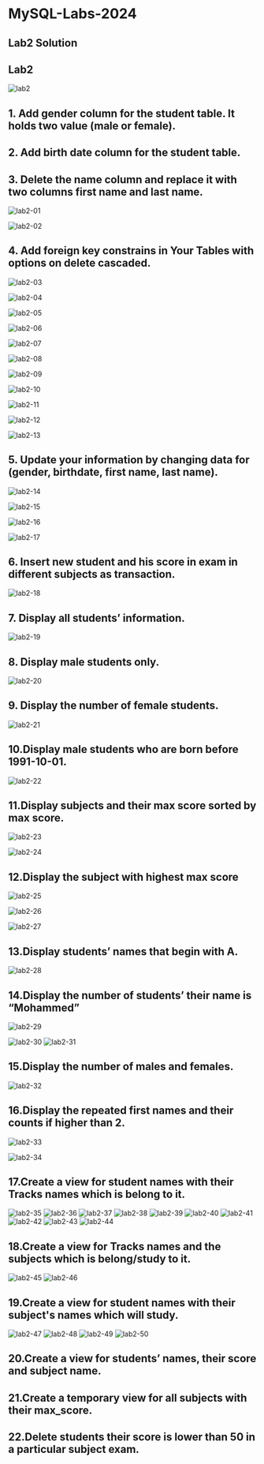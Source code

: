 # MySQL-Labs-2024
## Lab2 Solution

## Lab2
![lab2](https://github.com/fatmakhaledosman/MySQL-Labs-2024/blob/main/Labs-images/lab2.png)


## 1. Add gender column for the student table. It holds two value (male or female).
## 2. Add birth date column for the student table.
## 3. Delete the name column and replace it with two columns first name and last name.
![lab2-01](https://github.com/fatmakhaledosman/MySQL-Labs-2024/blob/main/Labs-images/lab2/lab2-01.png)

![lab2-02](https://github.com/fatmakhaledosman/MySQL-Labs-2024/blob/main/Labs-images/lab2/lab2-02.png)
## 4. Add foreign key constrains in Your Tables with options on delete cascaded.
![lab2-03](https://github.com/fatmakhaledosman/MySQL-Labs-2024/blob/main/Labs-images/lab2/lab2-03.png)

![lab2-04](https://github.com/fatmakhaledosman/MySQL-Labs-2024/blob/main/Labs-images/lab2/lab2-04.png)

![lab2-05](https://github.com/fatmakhaledosman/MySQL-Labs-2024/blob/main/Labs-images/lab2/lab2-05.png)

![lab2-06](https://github.com/fatmakhaledosman/MySQL-Labs-2024/blob/main/Labs-images/lab2/lab2-06.png)

![lab2-07](https://github.com/fatmakhaledosman/MySQL-Labs-2024/blob/main/Labs-images/lab2/lab2-07.png)

![lab2-08](https://github.com/fatmakhaledosman/MySQL-Labs-2024/blob/main/Labs-images/lab2/lab2-08.png)

![lab2-09](https://github.com/fatmakhaledosman/MySQL-Labs-2024/blob/main/Labs-images/lab2/lab2-09.png)

![lab2-10](https://github.com/fatmakhaledosman/MySQL-Labs-2024/blob/main/Labs-images/lab2/lab2-10.png)

![lab2-11](https://github.com/fatmakhaledosman/MySQL-Labs-2024/blob/main/Labs-images/lab2/lab2-11.png)

![lab2-12](https://github.com/fatmakhaledosman/MySQL-Labs-2024/blob/main/Labs-images/lab2/lab2-12.png)

![lab2-13](https://github.com/fatmakhaledosman/MySQL-Labs-2024/blob/main/Labs-images/lab2/lab2-13.png)
## 5. Update your information by changing data for (gender, birthdate, first name, last name).

![lab2-14](https://github.com/fatmakhaledosman/MySQL-Labs-2024/blob/main/Labs-images/lab2/lab2-14.png)

![lab2-15](https://github.com/fatmakhaledosman/MySQL-Labs-2024/blob/main/Labs-images/lab2/lab2-15.png)

![lab2-16](https://github.com/fatmakhaledosman/MySQL-Labs-2024/blob/main/Labs-images/lab2/lab2-16.png)

![lab2-17](https://github.com/fatmakhaledosman/MySQL-Labs-2024/blob/main/Labs-images/lab2/lab2-17.png)


## 6. Insert new student and his score in exam in different subjects as transaction.

![lab2-18](https://github.com/fatmakhaledosman/MySQL-Labs-2024/blob/main/Labs-images/lab2/lab2-18.png)

## 7. Display all students’ information.
![lab2-19](https://github.com/fatmakhaledosman/MySQL-Labs-2024/blob/main/Labs-images/lab2/lab2-19.png)

## 8. Display male students only.
![lab2-20](https://github.com/fatmakhaledosman/MySQL-Labs-2024/blob/main/Labs-images/lab2/lab2-20.png)

## 9. Display the number of female students.

![lab2-21](https://github.com/fatmakhaledosman/MySQL-Labs-2024/blob/main/Labs-images/lab2/lab2-21.png)
## 10.Display male students who are born before 1991-10-01.

![lab2-22](https://github.com/fatmakhaledosman/MySQL-Labs-2024/blob/main/Labs-images/lab2/lab2-22.png)
## 11.Display subjects and their max score sorted by max score.

![lab2-23](https://github.com/fatmakhaledosman/MySQL-Labs-2024/blob/main/Labs-images/lab2/lab2-23.png)

![lab2-24](https://github.com/fatmakhaledosman/MySQL-Labs-2024/blob/main/Labs-images/lab2/lab2-24.png)
## 12.Display the subject with highest max score

![lab2-25](https://github.com/fatmakhaledosman/MySQL-Labs-2024/blob/main/Labs-images/lab2/lab2-25.png)

![lab2-26](https://github.com/fatmakhaledosman/MySQL-Labs-2024/blob/main/Labs-images/lab2/lab2-26.png)

![lab2-27](https://github.com/fatmakhaledosman/MySQL-Labs-2024/blob/main/Labs-images/lab2/lab2-27.png)

## 13.Display students’ names that begin with A.
![lab2-28](https://github.com/fatmakhaledosman/MySQL-Labs-2024/blob/main/Labs-images/lab2/lab2-28.png)

## 14.Display the number of students’ their name is “Mohammed”
![lab2-29](https://github.com/fatmakhaledosman/MySQL-Labs-2024/blob/main/Labs-images/lab2/lab2-29.png)

![lab2-30](https://github.com/fatmakhaledosman/MySQL-Labs-2024/blob/main/Labs-images/lab2/lab2-30.png)
![lab2-31](https://github.com/fatmakhaledosman/MySQL-Labs-2024/blob/main/Labs-images/lab2/lab2-31.png)
## 15.Display the number of males and females.

![lab2-32](https://github.com/fatmakhaledosman/MySQL-Labs-2024/blob/main/Labs-images/lab2/lab2-32.png)
## 16.Display the repeated first names and their counts if higher than 2.
![lab2-33](https://github.com/fatmakhaledosman/MySQL-Labs-2024/blob/main/Labs-images/lab2/lab2-33.png)

![lab2-34](https://github.com/fatmakhaledosman/MySQL-Labs-2024/blob/main/Labs-images/lab2/lab2-34.png)


## 17.Create a view for student names with their Tracks names which is belong to it.
![lab2-35]()
![lab2-36]()
![lab2-37]()
![lab2-38]()
![lab2-39]()
![lab2-40]()
![lab2-41]()
![lab2-42]()
![lab2-43]()
![lab2-44]()

## 18.Create a view for Tracks names and the subjects which is belong/study to it.
![lab2-45]()
![lab2-46]()

## 19.Create a view for student names with their subject's names which will study.
![lab2-47]()
![lab2-48]()
![lab2-49]()
![lab2-50]()

## 20.Create a view for students’ names, their score and subject name.


## 21.Create a temporary view for all subjects with their max_score.


## 22.Delete students their score is lower than 50 in a particular subject exam.



